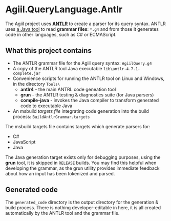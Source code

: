 ﻿# Agiil.QueryLanguage.Antlr
The Agiil project uses **[ANTLR]** to create a parser for its query syntax. ANTLR
uses [a Java tool] to read **grammar files**: `*.g4` and from those it generates
code in other languages, such as C# or ECMAScript.

[Antlr]: http://www.antlr.org/
[a Java tool]: https://github.com/antlr/antlr4/blob/master/doc/getting-started.md

## What this project contains
* The ANTLR grammar file for the Agiil query syntax: `AgiilQuery.g4`
* A copy of the ANTLR tool Java executable `lib\antlr-4.7.1-complete.jar`
* Convenience scripts for running the ANTLR tool on Linux and Windows, in the directory `Tools\`
    * **antlr4** - the main ANTRL code geneation tool
    * **grun** - the ANTLR testing & diagnostics suite (for Java parsers)
    * **compile-java** - invokes the Java compiler to transform generated code to executable Java
* An msbuild *targets file* integrating code generation into the build process: `BuildAntlrGrammar.targets`

The msbuild targets file contains targets which generate parsers for:
* C#
* JavaScript
* Java

The Java generation target exists only for debugging purposes, using the **grun**
tool, it is skipped in `RELEASE` builds.  You may find this helpful when developing
the grammar, as the grun utility provides immediate feedback about how an input has
been tokenized and parsed.

## Generated code
The `generated_code` directory is the output directory for the generation & build process.
There is nothing developer-editable in here, it is all created automatically by the ANTLR
tool and the grammar file.